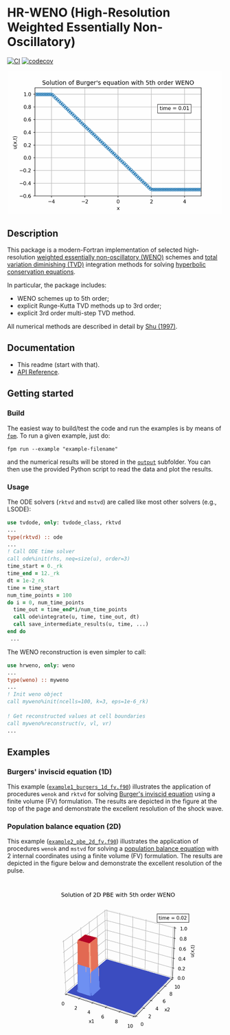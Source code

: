 # HR-WENO (High-Resolution Weighted Essentially Non-Oscillatory)

[![CI](https://github.com/HugoMVale/HR-WENO/actions/workflows/CI.yml/badge.svg)](https://github.com/HugoMVale/HR-WENO/actions)
[![codecov](https://codecov.io/gh/HugoMVale/HR-WENO/branch/main/graph/badge.svg?token=1XL5LQSO9P)](https://codecov.io/gh/HugoMVale/HR-WENO)

<p align="center">
  <img src="output/example1/example1d.gif" width="500" alt="Solution of Burger's equation with 5th order WENO">
</p>

## Description

This package is a modern-Fortran implementation of selected high-resolution [weighted essentially non-oscillatory (WENO)](https://en.wikipedia.org/wiki/WENO_methods) schemes and [total variation diminishing (TVD)](https://en.wikipedia.org/wiki/Total_variation_diminishing) integration methods for solving [hyperbolic conservation equations](https://en.wikipedia.org/wiki/Hyperbolic_partial_differential_equation).

In particular, the package includes:
* WENO schemes up to 5th order;
* explicit Runge-Kutta TVD methods up to 3rd order;
* explicit 3rd order multi-step TVD method.  

All numerical methods are described in detail by [Shu (1997)](doc/Shu-WENO-notes.pdf).

## Documentation 

* This readme (start with that).
* [API Reference](https://hugomvale.github.io/HR-WENO/).

## Getting started

### Build

The easiest way to build/test the code and run the examples is by means of [`fpm`](https://fpm.fortran-lang.org/en/index.html). To run a given example, just do:

```
fpm run --example "example-filename"
```

and the numerical results will be stored in the [`output`](/output) subfolder. You can then use the provided Python script to read the data and plot the results.

### Usage

The ODE solvers (`rktvd` and `mstvd`) are called like most other solvers (e.g., LSODE): 

```fortran
use tvdode, only: tvdode_class, rktvd
...
type(rktvd) :: ode
...
! Call ODE time solver
call ode%init(rhs, neq=size(u), order=3)
time_start = 0._rk
time_end = 12._rk
dt = 1e-2_rk
time = time_start
num_time_points = 100
do i = 0, num_time_points
  time_out = time_end*i/num_time_points
  call ode%integrate(u, time, time_out, dt)
  call save_intermediate_results(u, time, ...)
end do
 ...
 ```
 
 The WENO reconstruction is even simpler to call:
 
 ```fortran
use hrweno, only: weno
...
type(weno) :: myweno
...
! Init weno object
call myweno%init(ncells=100, k=3, eps=1e-6_rk)
   
! Get reconstructed values at cell boundaries
call myweno%reconstruct(v, vl, vr)
...
```

## Examples

### Burgers' inviscid equation (1D)

This example ([`example1_burgers_1d_fv.f90`](/example/example1_burgers_1d_fv.f90)) illustrates the application of procedures `wenok` and `rktvd` for solving [Burger's inviscid equation](https://en.wikipedia.org/wiki/Burgers%27_equation) using a finite volume (FV) formulation. The results are depicted in the figure at the top of the page and demonstrate the excellent resolution of the shock wave.

### Population balance equation (2D)
This example ([`example2_pbe_2d_fv.f90`](/example/example2_pbe_2d_fv.f90)) illustrates the application of procedures `wenok` and `mstvd` for solving a [population balance equation](https://en.wikipedia.org/wiki/Population_balance_equation) with 2 internal coordinates using a finite volume (FV) formulation. The results are depicted in the figure below and demonstrate the excellent resolution of the pulse.

<p align="center">
  <img src="output/example2/example2d.gif" width="600" alt="Solution of 2D PBE with 5th order WENO">
</p>

